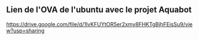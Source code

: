 ## Lien de l'OVA de l'ubuntu avec le projet Aquabot

https://drive.google.com/file/d/1lvKFUYtOR5er2xmy8FHKTgBjhFEisSu9/view?usp=sharing
